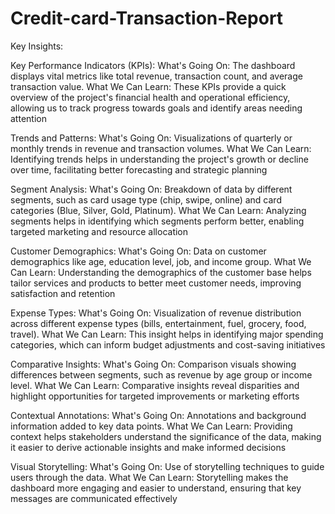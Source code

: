 # Credit-card-Transaction-Report
Key Insights:

Key Performance Indicators (KPIs):
What's Going On: The dashboard displays vital metrics like total revenue, transaction count, and average transaction value.
What We Can Learn: These KPIs provide a quick overview of the project's financial health and operational efficiency, allowing us to track progress towards goals and identify areas needing attention

Trends and Patterns:
What's Going On: Visualizations of quarterly or monthly trends in revenue and transaction volumes.
What We Can Learn: Identifying trends helps in understanding the project's growth or decline over time, facilitating better forecasting and strategic planning

Segment Analysis:
What's Going On: Breakdown of data by different segments, such as card usage type (chip, swipe, online) and card categories (Blue, Silver, Gold, Platinum).
What We Can Learn: Analyzing segments helps in identifying which segments perform better, enabling targeted marketing and resource allocation

Customer Demographics:
What's Going On: Data on customer demographics like age, education level, job, and income group.
What We Can Learn: Understanding the demographics of the customer base helps tailor services and products to better meet customer needs, improving satisfaction and retention

Expense Types:
What's Going On: Visualization of revenue distribution across different expense types (bills, entertainment, fuel, grocery, food, travel).
What We Can Learn: This insight helps in identifying major spending categories, which can inform budget adjustments and cost-saving initiatives

Comparative Insights:
What's Going On: Comparison visuals showing differences between segments, such as revenue by age group or income level.
What We Can Learn: Comparative insights reveal disparities and highlight opportunities for targeted improvements or marketing efforts

Contextual Annotations:
What's Going On: Annotations and background information added to key data points.
What We Can Learn: Providing context helps stakeholders understand the significance of the data, making it easier to derive actionable insights and make informed decisions

Visual Storytelling:
What's Going On: Use of storytelling techniques to guide users through the data.
What We Can Learn: Storytelling makes the dashboard more engaging and easier to understand, ensuring that key messages are communicated effectively
